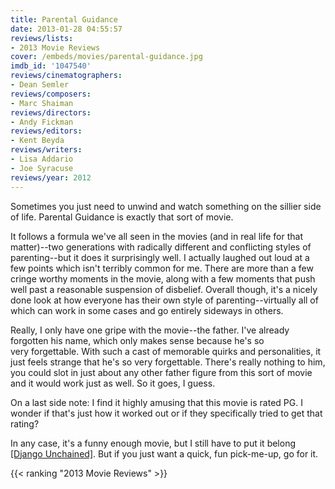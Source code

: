 ```yaml
---
title: Parental Guidance
date: 2013-01-28 04:55:57
reviews/lists:
- 2013 Movie Reviews
cover: /embeds/movies/parental-guidance.jpg
imdb_id: '1047540'
reviews/cinematographers:
- Dean Semler
reviews/composers:
- Marc Shaiman
reviews/directors:
- Andy Fickman
reviews/editors:
- Kent Beyda
reviews/writers:
- Lisa Addario
- Joe Syracuse
reviews/year: 2012
---
```

 Sometimes you just need to unwind and watch something on the sillier side of life. Parental Guidance is exactly that sort of movie.

<!--more-->

It follows a formula we've all seen in the movies (and in real life for that matter)--two generations with radically different and conflicting styles of parenting--but it does it surprisingly well. I actually laughed out loud at a few points which isn't terribly common for me. There are more than a few cringe worthy moments in the movie, along with a few moments that push well past a reasonable suspension of disbelief. Overall though, it's a nicely done look at how everyone has their own style of parenting--virtually all of which can work in some cases and go entirely sideways in others.

Really, I only have one gripe with the movie--the father. I've already forgotten his name, which only makes sense because he's so very forgettable. With such a cast of memorable quirks and personalities, it just feels strange that he's so very forgettable. There's really nothing to him, you could slot in just about any other father figure from this sort of movie and it would work just as well. So it goes, I guess.

On a last side note: I find it highly amusing that this movie is rated PG. I wonder if that's just how it worked out or if they specifically tried to get that rating?

In any case, it's a funny enough movie, but I still have to put it belong [[Django Unchained]](). But if you just want a quick, fun pick-me-up, go for it.

{{< ranking "2013 Movie Reviews" >}}